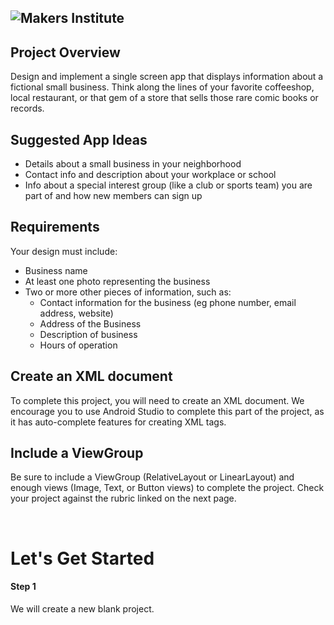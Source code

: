 ![Makers Institute](../images/logo-makersinstitute.png)
-

## Project Overview
Design and implement a single screen app that displays information about a fictional small business. Think along the lines of your favorite coffeeshop, local restaurant, or that gem of a store that sells those rare comic books or records.

## Suggested App Ideas
- Details about a small business in your neighborhood
- Contact info and description about your workplace or school
- Info about a special interest group (like a club or sports team) you are part of and how new members can sign up

## Requirements
Your design must include:
- Business name
- At least one photo representing the business
- Two or more other pieces of information, such as:
  - Contact information for the business (eg phone number, email address, website)
  - Address of the Business
  - Description of business
  - Hours of operation

## Create an XML document
To complete this project, you will need to create an XML document. We encourage you to use Android Studio to complete this part of the project, as it has auto-complete features for creating XML tags.

## Include a ViewGroup
Be sure to include a ViewGroup (RelativeLayout or LinearLayout) and enough views (Image, Text, or Button views) to complete the project. Check your project against the rubric linked on the next page.

</br>


# Let's Get Started

#### Step 1
We will create a new blank project.
